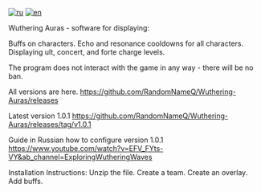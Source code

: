 [![ru](https://img.shields.io/badge/lang-ru-green.svg)](https://github.com/RandomNameQ/Wuthering-Auras/blob/master/README.md)
[![en](https://img.shields.io/badge/lang-en-red.svg)](https://github.com/RandomNameQ/Wuthering-Auras/blob/master/README.en.md)


Wuthering Auras - software for displaying:

Buffs on characters.
Echo and resonance cooldowns for all characters.
Displaying ult, concert, and forte charge levels.

The program does not interact with the game in any way - there will be no ban.

All versions are here.
https://github.com/RandomNameQ/Wuthering-Auras/releases

Latest version 1.0.1
https://github.com/RandomNameQ/Wuthering-Auras/releases/tag/v1.0.1

Guide in Russian how to configure version 1.0.1
https://www.youtube.com/watch?v=EFV_FYts-VY&ab_channel=ExploringWutheringWaves

Installation Instructions:
Unzip the file.
Create a team.
Create an overlay.
Add buffs.

